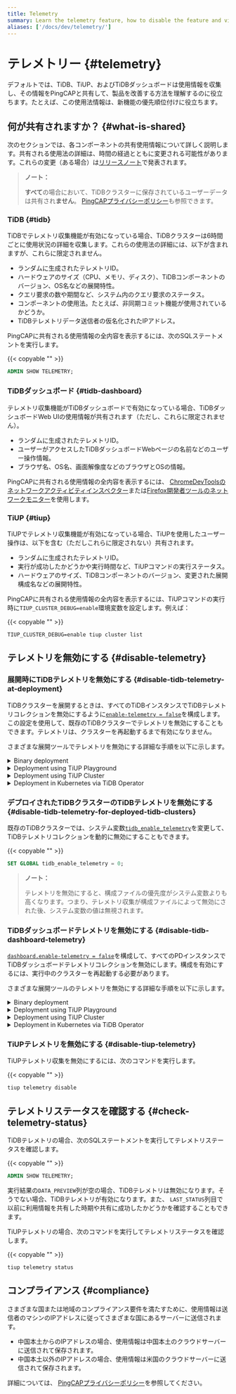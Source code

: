 ```yaml
---
title: Telemetry
summary: Learn the telemetry feature, how to disable the feature and view its status.
aliases: ['/docs/dev/telemetry/']
---
```


# テレメトリー {#telemetry}

デフォルトでは、TiDB、TiUP、およびTiDBダッシュボードは使用情報を収集し、その情報をPingCAPと共有して、製品を改善する方法を理解するのに役立ちます。たとえば、この使用法情報は、新機能の優先順位付けに役立ちます。

## 何が共有されますか？ {#what-is-shared}

次のセクションでは、各コンポーネントの共有使用情報について詳しく説明します。共有される使用法の詳細は、時間の経過とともに変更される可能性があります。これらの変更（ある場合）は[リリースノート](/releases/release-notes.md)で発表されます。

> <strong>ノート：</strong>
>
> <strong>すべて</strong>の場合において、TiDBクラスターに保存されているユーザーデータは共有され<strong>ません</strong>。 [PingCAPプライバシーポリシー](https://pingcap.com/privacy-policy)も参照できます。

### TiDB {#tidb}

TiDBでテレメトリ収集機能が有効になっている場合、TiDBクラスターは6時間ごとに使用状況の詳細を収集します。これらの使用法の詳細には、以下が含まれますが、これらに限定されません。

-   ランダムに生成されたテレメトリID。
-   ハードウェアのサイズ（CPU、メモリ、ディスク）、TiDBコンポーネントのバージョン、OS名などの展開特性。
-   クエリ要求の数や期間など、システム内のクエリ要求のステータス。
-   コンポーネントの使用法。たとえば、非同期コミット機能が使用されているかどうか。
-   TiDBテレメトリデータ送信者の仮名化されたIPアドレス。

PingCAPに共有される使用情報の全内容を表示するには、次のSQLステートメントを実行します。

{{< copyable "" >}}

```sql
ADMIN SHOW TELEMETRY;
```

### TiDBダッシュボード {#tidb-dashboard}

テレメトリ収集機能がTiDBダッシュボードで有効になっている場合、TiDBダッシュボードWeb UIの使用情報が共有されます（ただし、これらに限定されません）。

-   ランダムに生成されたテレメトリID。
-   ユーザーがアクセスしたTiDBダッシュボードWebページの名前などのユーザー操作情報。
-   ブラウザ名、OS名、画面解像度などのブラウザとOSの情報。

PingCAPに共有される使用情報の全内容を表示するには、 [ChromeDevToolsのネットワークアクティビティインスペクター](https://developers.google.com/web/tools/chrome-devtools/network)または[Firefox開発者ツールのネットワークモニター](https://developer.mozilla.org/en-US/docs/Tools/Network_Monitor)を使用します。

### TiUP {#tiup}

TiUPでテレメトリ収集機能が有効になっている場合、TiUPを使用したユーザー操作は、以下を含む（ただしこれらに限定されない）共有されます。

-   ランダムに生成されたテレメトリID。
-   実行が成功したかどうかや実行時間など、TiUPコマンドの実行ステータス。
-   ハードウェアのサイズ、TiDBコンポーネントのバージョン、変更された展開構成名などの展開特性。

PingCAPに共有される使用情報の全内容を表示するには、TiUPコマンドの実行時に`TIUP_CLUSTER_DEBUG=enable`環境変数を設定します。例えば：

{{< copyable "" >}}

```shell
TIUP_CLUSTER_DEBUG=enable tiup cluster list
```

## テレメトリを無効にする {#disable-telemetry}

### 展開時にTiDBテレメトリを無効にする {#disable-tidb-telemetry-at-deployment}

TiDBクラスターを展開するときは、すべてのTiDBインスタンスでTiDBテレメトリコレクションを無効にするように[`enable-telemetry = false`](/tidb-configuration-file.md#enable-telemetry-new-in-v402)を構成します。この設定を使用して、既存のTiDBクラスターでテレメトリを無効にすることもできます。テレメトリは、クラスターを再起動するまで有効になりません。

さまざまな展開ツールでテレメトリを無効にする詳細な手順を以下に示します。

<details>
  <summary>Binary deployment</summary>

次の内容で構成ファイル`tidb_config.toml`を作成します。

{{&lt;コピー可能&quot;&quot;&gt;}}

```toml
enable-telemetry = false
```

上記の構成ファイルを有効にするには、TiDBを起動するときに`--config=tidb_config.toml`のコマンドラインパラメーターを指定します。

詳細については、 [TiDB構成オプション](/command-line-flags-for-tidb-configuration.md#--config)と[TiDB構成ファイル](/tidb-configuration-file.md#enable-telemetry-new-in-v402)を参照してください。

</details>

<details>
  <summary>Deployment using TiUP Playground</summary>

次の内容で構成ファイル`tidb_config.toml`を作成します。

{{&lt;コピー可能&quot;&quot;&gt;}}

```toml
enable-telemetry = false
```

TiUP Playgroundを起動するときは、上記の構成ファイルの`--db.config tidb_config.toml`コマンドラインパラメーターを指定して有効にします。例えば：

{{< copyable "" >}}

```shell
tiup playground --db.config tidb_config.toml
```

詳細については、 [ローカルTiDBクラスターをすばやく展開する](/tiup/tiup-playground.md)を参照してください。

</details>

<details>
  <summary>Deployment using TiUP Cluster</summary>

デプロイメントトポロジファイル`topology.yaml`を変更して、次のコンテンツを追加します。

{{&lt;コピー可能&quot;&quot;&gt;}}

```yaml
server_configs:
  tidb:
    enable-telemetry: false
```

</details>

<details>
  <summary>Deployment in Kubernetes via TiDB Operator</summary>

`tidb-cluster.yaml`分の`spec.tidb.config.enable-telemetry: false`またはTidbClusterカスタムリソースを構成します。

詳細については、 [TiDBOperatorをKubernetesにデプロイする](https://docs.pingcap.com/tidb-in-kubernetes/stable/deploy-tidb-operator)を参照してください。

> <strong>ノート：</strong>
>
> この構成アイテムを有効にするには、TiDBオペレーターv1.1.3以降が必要です。

</details>

### デプロイされたTiDBクラスターのTiDBテレメトリを無効にする {#disable-tidb-telemetry-for-deployed-tidb-clusters}

既存のTiDBクラスターでは、システム変数[`tidb_enable_telemetry`](/system-variables.md#tidb_enable_telemetry-new-in-v402)を変更して、TiDBテレメトリコレクションを動的に無効にすることもできます。

{{< copyable "" >}}

```sql
SET GLOBAL tidb_enable_telemetry = 0;
```

> <strong>ノート：</strong>
>
> テレメトリを無効にすると、構成ファイルの優先度がシステム変数よりも高くなります。つまり、テレメトリ収集が構成ファイルによって無効にされた後、システム変数の値は無視されます。

### TiDBダッシュボードテレメトリを無効にする {#disable-tidb-dashboard-telemetry}

[`dashboard.enable-telemetry = false`](/pd-configuration-file.md#enable-telemetry)を構成して、すべてのPDインスタンスでTiDBダッシュボードテレメトリコレクションを無効にします。構成を有効にするには、実行中のクラスターを再起動する必要があります。

さまざまな展開ツールのテレメトリを無効にする詳細な手順を以下に示します。

<details>
  <summary>Binary deployment</summary>

次の内容で構成ファイル`pd_config.toml`を作成します。

{{&lt;コピー可能&quot;&quot;&gt;}}

```toml
[dashboard]
enable-telemetry = false
```

PDを開始するときに、 `--config=pd_config.toml`のコマンドラインパラメータを指定して有効にします。

詳細については、 [PD構成フラグ](/command-line-flags-for-pd-configuration.md#--config)と[PD構成ファイル](/pd-configuration-file.md#enable-telemetry)を参照してください。

</details>

<details>
  <summary>Deployment using TiUP Playground</summary>

次の内容で構成ファイル`pd_config.toml`を作成します。

{{&lt;コピー可能&quot;&quot;&gt;}}

```toml
[dashboard]
enable-telemetry = false
```

TiUP Playgroundを起動するときに、有効にする`--pd.config pd_config.toml`のコマンドラインパラメーターを指定します。次に例を示します。

{{< copyable "" >}}

```shell
tiup playground --pd.config pd_config.toml
```

詳細については、 [ローカルTiDBクラスターをすばやく展開する](/tiup/tiup-playground.md)を参照してください。

</details>

<details>
  <summary>Deployment using TiUP Cluster</summary>

デプロイメントトポロジファイル`topology.yaml`を変更して、次のコンテンツを追加します。

{{&lt;コピー可能&quot;&quot;&gt;}}

```yaml
server_configs:
  pd:
    dashboard.enable-telemetry: false
```

</details>

<details>
  <summary>Deployment in Kubernetes via TiDB Operator</summary>

`tidb-cluster.yaml`分の`spec.pd.config.dashboard.enable-telemetry: false`またはTidbClusterカスタムリソースを構成します。

詳細については、 [TiDBOperatorをKubernetesにデプロイする](https://docs.pingcap.com/tidb-in-kubernetes/stable/deploy-tidb-operator)を参照してください。

> <strong>ノート：</strong>
>
> この構成アイテムを有効にするには、TiDBオペレーターv1.1.3以降が必要です。

</details>

### TiUPテレメトリを無効にする {#disable-tiup-telemetry}

TiUPテレメトリ収集を無効にするには、次のコマンドを実行します。

{{< copyable "" >}}

```shell
tiup telemetry disable
```

## テレメトリステータスを確認する {#check-telemetry-status}

TiDBテレメトリの場合、次のSQLステートメントを実行してテレメトリステータスを確認します。

{{< copyable "" >}}

```sql
ADMIN SHOW TELEMETRY;
```

実行結果の`DATA_PREVIEW`列が空の場合、TiDBテレメトリは無効になります。そうでない場合、TiDBテレメトリが有効になります。また、 `LAST_STATUS`列目で以前に利用情報を共有した時期や共有に成功したかどうかを確認することもできます。

TiUPテレメトリの場合、次のコマンドを実行してテレメトリステータスを確認します。

{{< copyable "" >}}

```shell
tiup telemetry status
```

## コンプライアンス {#compliance}

さまざまな国または地域のコンプライアンス要件を満たすために、使用情報は送信者のマシンのIPアドレスに従ってさまざまな国にあるサーバーに送信されます。

-   中国本土からのIPアドレスの場合、使用情報は中国本土のクラウドサーバーに送信されて保存されます。
-   中国本土以外のIPアドレスの場合、使用情報は米国のクラウドサーバーに送信されて保存されます。

詳細については、 [PingCAPプライバシーポリシー](https://en.pingcap.com/privacy-policy/)を参照してください。
